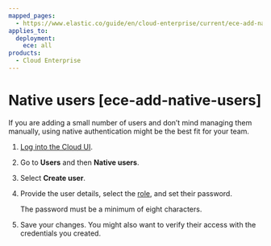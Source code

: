 ```yaml
---
mapped_pages:
  - https://www.elastic.co/guide/en/cloud-enterprise/current/ece-add-native-users.html
applies_to:
  deployment:
    ece: all
products:
  - Cloud Enterprise
---
```


# Native users [ece-add-native-users]

If you are adding a small number of users and don’t mind managing them manually, using native authentication might be the best fit for your team.

1. [Log into the Cloud UI](/deploy-manage/deploy/cloud-enterprise/log-into-cloud-ui.md).
2. Go to **Users** and then **Native users**.
3. Select **Create user**.
4. Provide the user details, select the [role](/deploy-manage/users-roles/cloud-enterprise-orchestrator/manage-users-roles.md#ece-user-role-permissions), and set their password.

    The password must be a minimum of eight characters.

5. Save your changes. You might also want to verify their access with the credentials you created.

